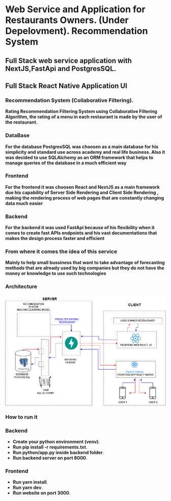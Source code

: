 # Web Service and  Application for Restaurants Owners. (Under Depelovment). Recommendation System

## Full Stack web service application with NextJS,FastApi and PostgresSQL.
## Full Stack React Native Application UI

### Recommendation System (Collaborative Filtering).

**Rating Recommendation Filtering System using Collaborative Filtering Algorithm, the rating of a menu in each 
restaurant is made by the user of the restaurant.**

### DataBase

**For the database PostgresSQL was choosen as a main database for his simplicity and standard use across academy and real life business. Also it was decided to use  SQLAlchemy as an ORM framework that helps to manage queries of the database in a much efficient way**

### Frontend 
**For the frontend it was choosen React and NextJS as a main framework due his capability of Server Side Rendering and Client Side Rendering , making the rendering process of web pages that are constantly changing data much easier**

### Backend 
**For the backend it was used FastApi because of his flexibility when it comes to create fast APIs endpoints and his vast documentations that makes the design process faster and efficient**


### From where it comes the idea of this service 

**Mainly to help small bussiness that want to take advantage of forecasting methods that are already used by big companies but they do not have the money or knowledge to use such technologies**

### Architecture

![This is an image](./ProjectImage.png)

### How to run it 

### Backend
- **Create your python environment (venv)**.
- **Run pip install -r requirements.txt**.
- **Run python/app.py inside backend folder**.
- **Run backend server on port 8000**.

### Frontend 
- **Run yarn install**.
- **Run yarn dev**.
- **Run website on port 3000**.

